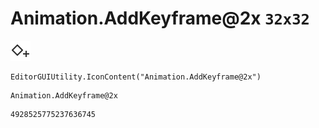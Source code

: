 # Animation.AddKeyframe@2x `32x32`
<img src="/img/Animation.AddKeyframe@2x.png" width=32 height=32>

``` CSharp
EditorGUIUtility.IconContent("Animation.AddKeyframe@2x")
```
```
Animation.AddKeyframe@2x
```
```
4928525775237636745
```
